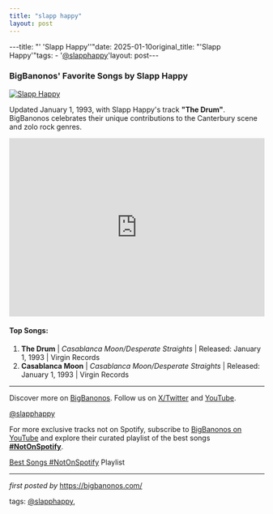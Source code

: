 ```yaml
---
title: "slapp happy"
layout: post
---
```

---title: "' 'Slapp Happy''"date: 2025-01-10original_title: "'Slapp Happy'"tags:  - '[@slapphappy](/tags/slapphappy/)'layout: post---<h3>BigBanonos' Favorite Songs by Slapp Happy</h3><div > <a href="https://static.wikia.nocookie.net/peel/images/0/08/Slapp_Happy.jpg/revision/latest?cb=20230905104307" target="_blank"> <img src="https://static.wikia.nocookie.net/peel/images/0/08/Slapp_Happy.jpg/revision/latest?cb=20230905104307" alt="Slapp Happy"> </a></div><p>Updated January 1, 1993, with Slapp Happy's track <strong>"The Drum"</strong>. BigBanonos celebrates their unique contributions to the Canterbury scene and zolo rock genres.</p><iframe src="https://open.spotify.com/embed/playlist/2z9QSJ8FRdj9QedHsFoAts?utm_source=generator" width="100%" height="352" frameBorder="0" allowfullscreen="" allow="autoplay; clipboard-write; encrypted-media; fullscreen; picture-in-picture" loading="lazy"></iframe><h4>Top Songs:</h4><ol> <li><strong>The Drum</strong> | <em>Casablanca Moon/Desperate Straights</em> | Released: January 1, 1993 | Virgin Records</li> <li><strong>Casablanca Moon</strong> | <em>Casablanca Moon/Desperate Straights</em> | Released: January 1, 1993 | Virgin Records</li></ol><hr /><p>Discover more on <a href="https://bigbanonos.com/" target="_blank">BigBanonos</a>. Follow us on <a href="https://x.com/bigbanonos" target="_blank">X/Twitter</a> and <a href="https://www.youtube.com/[@BigBanonos](/tags/BigBanonos/)" target="_blank">YouTube</a>.</p><p>[@slapphappy](/tags/slapphappy/)</p><!--Subscribe and Playlist Links--><div>    <p>For more exclusive tracks not on Spotify, subscribe to <a href="https://www.youtube.com/[@BigBanonos](/tags/BigBanonos/)" target="_blank">BigBanonos on YouTube</a> and explore their curated playlist of the best songs <strong>[#NotOnSpotify](/tags/NotOnSpotify/)</strong>.</p>    <p><a href="https://www.youtube.com/playlist?list=PLtuNtuTatqI0kFahUCbtbfenC_ET5O_tr" target="_blank">Best Songs [#NotOnSpotify](/tags/NotOnSpotify/) Playlist<br /></a></p></div><hr /><p><em>first posted by</em> <a href="https://bigbanonos.com/" rel="noopener" target="_new">https://bigbanonos.com/</a></p><p>tags: [@slapphappy](/tags/slapphappy/),</p>